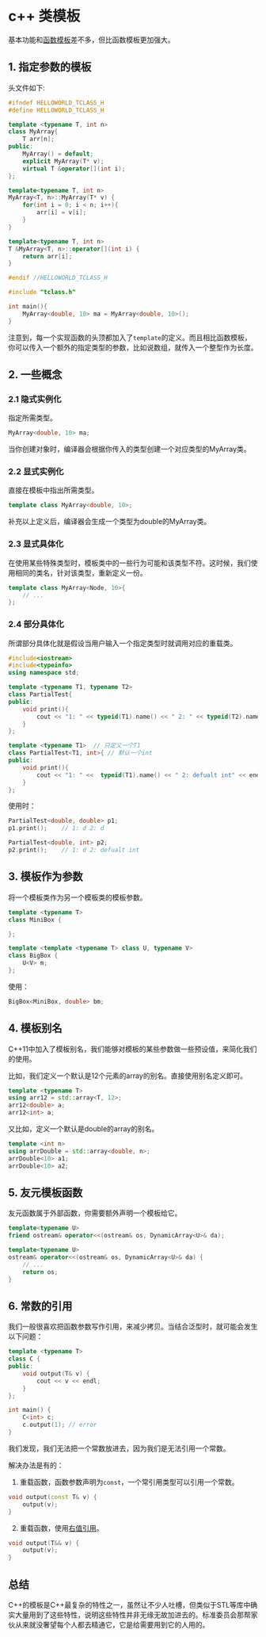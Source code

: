 # c++ 类模板

基本功能和[函数模板](cpp-function.md#function-template)差不多，但比函数模板更加强大。

## 1. 指定参数的模板
头文件如下:
```cpp
#ifndef HELLOWORLD_TCLASS_H
#define HELLOWORLD_TCLASS_H

template <typename T, int n>
class MyArray{
    T arr[n];
public:
    MyArray() = default;
    explicit MyArray(T* v);
    virtual T &operator[](int i);
};

template<typename T, int n>
MyArray<T, n>::MyArray(T* v) {
    for(int i = 0; i < n; i++){
        arr[i] = v[i];
    }
}

template<typename T, int n>
T &MyArray<T, n>::operator[](int i) {
    return arr[i];
}

#endif //HELLOWORLD_TCLASS_H
```
```cpp
#include "tclass.h"

int main(){
    MyArray<double, 10> ma = MyArray<double, 10>();
}
```
注意到，每一个实现函数的头顶都加入了`template`的定义。而且相比函数模板，你可以传入一个额外的指定类型的参数，比如说数组，就传入一个整型作为长度。

## 2. 一些概念
### 2.1 隐式实例化
指定所需类型。
```cpp
MyArray<double, 10> ma;
```
当你创建对象时，编译器会根据你传入的类型创建一个对应类型的MyArray类。

### 2.2 显式实例化
直接在模板中指出所需类型。
```cpp
template class MyArray<double, 10>;
```
补充以上定义后，编译器会生成一个类型为double的MyArray类。

### 2.3 显式具体化
在使用某些特殊类型时，模板类中的一些行为可能和该类型不符。这时候，我们使用相同的类名，针对该类型，重新定义一份。
```cpp
template class MyArray<Node, 10>{
    // ...
};
```

### 2.4 部分具体化
所谓部分具体化就是假设当用户输入一个指定类型时就调用对应的重载类。
```cpp
#include<iostream>
#include<typeinfo>
using namespace std;

template <typename T1, typename T2>
class PartialTest{
public:
    void print(){
        cout << "1: " << typeid(T1).name() << " 2: " << typeid(T2).name() << endl;
    }
};

template <typename T1>  // 只定义一个T1
class PartialTest<T1, int>{ // 默认一个int
public:
    void print(){
        cout << "1: " <<  typeid(T1).name() << " 2: defualt int" << endl;
    }
};
```
使用时：
```cpp
PartialTest<double, double> p1;
p1.print();    // 1: d 2: d

PartialTest<double, int> p2;
p2.print();    // 1: d 2: defualt int
```

## 3. 模板作为参数
将一个模板类作为另一个模板类的模板参数。
```cpp
template <typename T>
class MiniBox {

};

template <template <typename T> class U, typename V>
class BigBox {
    U<V> m;
};
```
使用：
```cpp
BigBox<MiniBox, double> bm;
```

## 4. 模板别名
C++11中加入了模板别名，我们能够对模板的某些参数做一些预设值，来简化我们的使用。

比如，我们定义一个默认是12个元素的array的别名。直接使用别名定义即可。
```cpp
template <typename T>
using arr12 = std::array<T, 12>;
arr12<double> a;
arr12<int> a;
```
又比如，定义一个默认是double的array的别名。
```cpp
template <int n>
using arrDouble = std::array<double, n>;
arrDouble<10> a1;
arrDouble<10> a2;
```

## 5. 友元模板函数
友元函数属于外部函数，你需要额外声明一个模板给它。
```cpp
template<typename U>
friend ostream& operator<<(ostream& os, DynamicArray<U>& da);
```
```cpp
template<typename U>
ostream& operator<<(ostream& os, DynamicArray<U>& da) {
    // ...
    return os;
}
```

## 6. 常数的引用
我们一般很喜欢把函数参数写作引用，来减少拷贝。当结合泛型时，就可能会发生以下问题：
```cpp
template <typename T>
class C {
public:
    void output(T& v) {
        cout << v << endl;
    }
};

int main() {
    C<int> c;
    c.output(1); // error
}
```
我们发现，我们无法把一个常数放进去，因为我们是无法引用一个常数。

解决办法是有的：
1. 重载函数，函数参数声明为`const`，一个常引用类型可以引用一个常数。
```cpp
void output(const T& v) {
    output(v);
}
```
2. 重载函数，使用[右值引用](cpp-move.md#right)。
```cpp
void output(T&& v) {
    output(v);
}
```

## 总结
C++的模板是C++最复杂的特性之一，虽然让不少人吐槽，但类似于STL等库中确实大量用到了这些特性，说明这些特性并非无缘无故加进去的。标准委员会那帮家伙从来就没奢望每个人都去精通它，它是给需要用到它的人用的。




